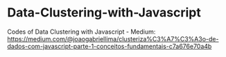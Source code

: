 # Data-Clustering-with-Javascript
Codes of Data Clustering with Javascript - Medium: https://medium.com/@joaogabriellima/clusteriza%C3%A7%C3%A3o-de-dados-com-javascript-parte-1-conceitos-fundamentais-c7a676e70a4b
